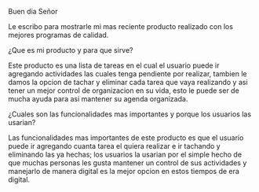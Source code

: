 Buen dia Señor 

Le escribo para mostrarle mi mas reciente producto realizado con los mejores programas de calidad.

¿Que es mi producto y para que sirve?

Este producto es una lista de tareas en el cual el usuario puede ir agregando actividades las cuales tenga pendiente por realizar, tambien le damos la opcion de tachar y eliminar cada tarea que vaya realizando y asi tener un mejor control de organizacion en su vida, esto le puede ser de mucha ayuda para asi mantener su agenda organizada.

¿Cuales son las funcionalidades mas importantes y porque los usuarios las usarian?

Las funcionalidades mas importantes de este producto es que el usuario puede ir agregando cuanta tarea el quiera realizar e ir tachando y eliminando las ya hechas; los usuarios la usarian por el simple hecho de que muchas personas les gusta mantener un control de sus actividades y manejarlo de manera digital es la mejor opcion en estos tiempos de era digital.